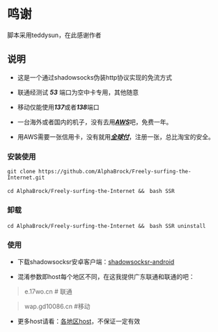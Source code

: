 鸣谢
========
脚本采用teddysun，在此感谢作者

说明
------------------
- 这是一个通过shadowsocks伪装http协议实现的免流方式

- 联通经测试 ***53*** 端口为空中卡专用，其他随意

- 移动仅能使用***137***或者***138***端口

- 一台海外或者国内的机子，没有去用[***AWS***](https://aws.amazon.com/cn/free/?nc2=h_l2_cc)吧，免费一年。

- 用AWS需要一张信用卡，没有就用[***全球付***](https://www.globalcash.hk/)，注册一张，总比淘宝的安全。


### 安装使用 ###

```
git clone https://github.com/AlphaBrock/Freely-surfing-the-Internet.git
```

```
cd AlphaBrock/Freely-surfing-the-Internet &&　bash SSR
```

### 卸载 ###

```
cd AlphaBrock/Freely-surfing-the-Internet &&　bash SSR uninstall
```

### 使用 ###

- 下载shadowsocksr安卓客户端：[shadowsocksr-android](https://soft.alphabrock.cn/shadowsocks/ssr-3.0.4.3.apk)

- 混淆参数即host每个地区不同，在这我提供广东联通和联通的吧：

> e.17wo.cn # 联通

> wap.gd10086.cn  #移动

- 更多host请看：[各地区host](https://www.alphabrock.xyz/help/host.html)，不保证一定有效